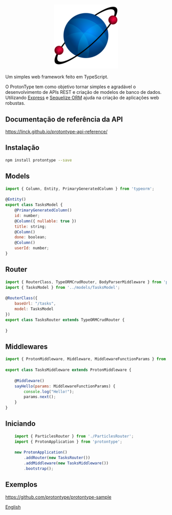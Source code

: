 #
<div align="center">
  <a href="https://protontype.github.io/protontype-docs/">
    <img src="assets/images/logo_small.png" width="200" height="200">
  </a>
</div>

Um simples web framework feito em TypeScript.

O ProtonType tem como objetivo tornar simples e agradável o desenvolvimento de APIs REST e criação de modelos de banco de dados. Utilizando [Express](http://expressjs.com/ "") e [Sequelize ORM](http://docs.sequelizejs.com/ "") ajuda na criação de aplicações web robustas.

## Documentação de referência da API
<https://linck.github.io/protontype-api-reference/>

## Instalação
```bash
npm install protontype --save
```
 
## Models

```javascript
import { Column, Entity, PrimaryGeneratedColumn } from 'typeorm';

@Entity()
export class TasksModel {
    @PrimaryGeneratedColumn()
    id: number;
    @Column({ nullable: true })
    title: string;
    @Column()
    done: boolean;
    @Column()
    userId: number;
}
```

## Router

```javascript
import { RouterClass, TypeORMCrudRouter, BodyParserMiddleware } from 'protontype';
import { TasksModel } from '../models/TasksModel';

@RouterClass({
    baseUrl: "/tasks",
    model: TasksModel
})
export class TasksRouter extends TypeORMCrudRouter {

}
```

## Middlewares

```javascript
import { ProtonMiddleware, Middleware, MiddlewareFunctionParams } from "protontype";

export class TasksMiddleware extends ProtonMiddleware {

    @Middleware()
    sayHello(params: MiddlewareFunctionParams) {
        console.log("Hello!");
        params.next();
    }
}
```

## Iniciando

```javascript
    import { ParticlesRouter } from './ParticlesRouter';
    import { ProtonApplication } from 'protontype';
    
    new ProtonApplication()
        .addRouter(new TasksRouter())
        .addMiddleware(new TasksMiddleware())
        .bootstrap();

```

## Exemplos

<https://github.com/protontype/protontype-sample>


[English](https://github.com/linck/protontype/blob/develop/README_en.md "")
